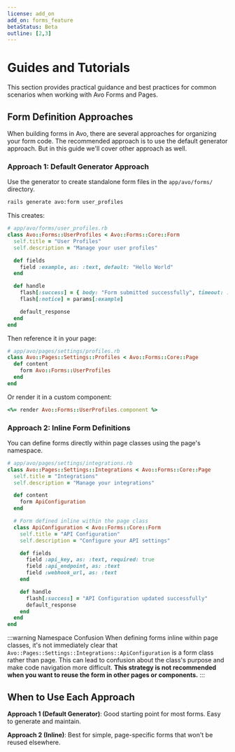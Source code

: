```yaml
---
license: add_on
add_on: forms_feature
betaStatus: Beta
outline: [2,3]
---
```


# Guides and Tutorials

This section provides practical guidance and best practices for common scenarios when working with Avo Forms and Pages.

## Form Definition Approaches

When building forms in Avo, there are several approaches for organizing your form code. The recommended approach is to use the default generator approach. But in this guide we'll cover other approach as well.

### Approach 1: Default Generator Approach

Use the generator to create standalone form files in the `app/avo/forms/` directory.

```bash
rails generate avo:form user_profiles
```

This creates:

```ruby
# app/avo/forms/user_profiles.rb
class Avo::Forms::UserProfiles < Avo::Forms::Core::Form
  self.title = "User Profiles"
  self.description = "Manage your user profiles"

  def fields
    field :example, as: :text, default: "Hello World"
  end

  def handle
    flash[:success] = { body: "Form submitted successfully", timeout: :forever }
    flash[:notice] = params[:example]

    default_response
  end
end
```

Then reference it in your page:

```ruby
# app/avo/pages/settings/profiles.rb
class Avo::Pages::Settings::Profiles < Avo::Forms::Core::Page
  def content
    form Avo::Forms::UserProfiles
  end
end
```

Or render it in a custom component:

```ruby
<%= render Avo::Forms::UserProfiles.component %>
```



### Approach 2: Inline Form Definitions

You can define forms directly within page classes using the page's namespace.

```ruby
# app/avo/pages/settings/integrations.rb
class Avo::Pages::Settings::Integrations < Avo::Forms::Core::Page
  self.title = "Integrations"
  self.description = "Manage your integrations"

  def content
    form ApiConfiguration
  end

  # Form defined inline within the page class
  class ApiConfiguration < Avo::Forms::Core::Form
    self.title = "API Configuration"
    self.description = "Configure your API settings"

    def fields
      field :api_key, as: :text, required: true
      field :api_endpoint, as: :text
      field :webhook_url, as: :text
    end

    def handle
      flash[:success] = "API Configuration updated successfully"
      default_response
    end
  end
end
```

:::warning Namespace Confusion
When defining forms inline within page classes, it's not immediately clear that `Avo::Pages::Settings::Integrations::ApiConfiguration` is a form class rather than page. This can lead to confusion about the class's purpose and make code navigation more difficult. **This strategy is not recommended when you want to reuse the form in other pages or components.**
:::

## When to Use Each Approach

**Approach 1 (Default Generator)**: Good starting point for most forms. Easy to generate and maintain.

**Approach 2 (Inline)**: Best for simple, page-specific forms that won't be reused elsewhere.
